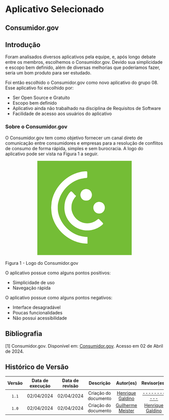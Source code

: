 # Aplicativo Selecionado

## Consumidor.gov

## Introdução

 Foram analisados diversos aplicativos pela equipe, e, após longo debate entre os membros, escolhemos o Consumidor.gov. Devido sua simplicidade e escopo bem definido, além de diversas melhorias que poderíamos fazer, seria um bom produto para ser estudado. 

Foi então escolhido o Consumidor.gov como novo aplicativo do grupo 08. Esse aplicativo foi escolhido por:


- Ser Open Source e Gratuito
- Escopo bem definido
- Aplicativo ainda não trabalhado na disciplina de Requisitos de Software
- Facilidade de acesso aos usuários do aplicativo
  
### Sobre o Consumidor.gov

O Consumidor.gov tem como objetivo fornecer um canal direto de comunicação entre consumidores e empresas para a resolução de conflitos de consumo de forma rápida, simples e sem burocracia. A logo do aplicativo pode ser vista na Figura 1 a seguir.

<div align="center">
<img src="https://github.com/Requisitos-de-Software/2024.1-Consumidor.gov/blob/main/assets/img/logos/logo.png?raw=true" aly="Consumidor.gov_logo" style="width: 300px">
</div>

Figura 1 - Logo do Consumidor.gov

O aplicativo possue como alguns pontos positivos:

- Simplicidade de uso
- Navegação rápida

O aplicativo possue como alguns pontos negativos:

- Interface desagradável
- Poucas funcionalidades
- Não possui acessibilidade

## Bibliografia
[1] Consumidor.gov. Disponível em: [Consumidor.gov](https://play.google.com/store/apps/details?id=br.com.consumidor&hl=pt_BR&gl=US). Acesso em 02 de Abril de 2024.

## Histórico de Versão
| Versão | Data de execução | Data de revisão |  Descrição            | Autor(es)         | Revisor(es)  |
| :------: | :----------: | :--------: | :--------------------: | :-------------: | :----------: |
| `1.1`  | 02/04/2024 | 02/04/2024 | Criação do documento | [Henrique Galdino](https://github.com/hgaldino05) | [-----------](https://github.com/) |
| `1.0`  | 02/04/2024 | 02/04/2024 | Criação do documento | [Guilherme Meister](https://github.com/gmeister18) | [Henrique Galdino](https://github.com/hgaldino05) |

